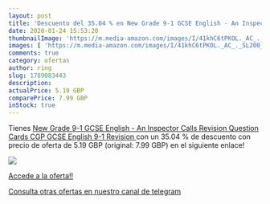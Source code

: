 ```yaml
---
layout: post
title: 'Descuento del 35.04 % en New Grade 9-1 GCSE English - An Inspecto'
date: 2020-01-24 15:53:20
thumbnailImage: 'https://m.media-amazon.com/images/I/41khC6tPKOL._AC_._SL200_.jpg'
images: [ 'https://m.media-amazon.com/images/I/41khC6tPKOL._AC_._SL200_.jpg' ]
comments: true
category: ofertas
author: ring
slug: 1789083443
description:
actualPrice: 5.19 GBP
comparePrice: 7.99 GBP
inStock: true
---
```


Tienes [New Grade 9-1 GCSE English - An Inspector Calls Revision Question Cards  CGP GCSE English 9-1 Revision ](https://www.amazon.com/dp/1789083443/?tag=redken08-20) con un 35.04 % de descuento con precio de oferta de 5.19 GBP (original: 7.99 GBP) en el siguiente enlace!

[![](https://m.media-amazon.com/images/I/41khC6tPKOL._AC_._SL200_.jpg)](https://www.amazon.com/dp/1789083443/?tag=redken08-20)

[Accede a la oferta!!](https://www.amazon.com/dp/1789083443/?tag=redken08-20)

[Consulta otras ofertas en nuestro canal de telegram](https://t.me/s/ofertas25)
